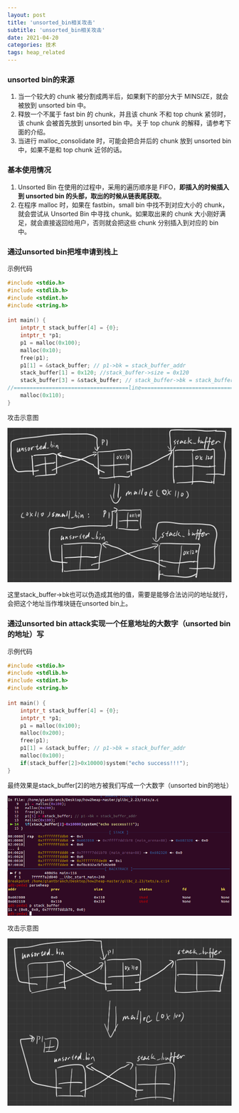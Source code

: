 ```yaml
---
layout: post
title: 'unsorted_bin相关攻击'
subtitle: 'unsorted_bin相关攻击'
date: 2021-04-20
categories: 技术
tags: heap_related
---
```

### unsorted bin的来源

1. 当一个较大的 chunk 被分割成两半后，如果剩下的部分大于 MINSIZE，就会被放到 unsorted bin 中。
2. 释放一个不属于 fast bin 的 chunk，并且该 chunk 不和 top chunk 紧邻时，该 chunk 会被首先放到 unsorted bin 中。关于 top chunk 的解释，请参考下面的介绍。
3. 当进行 malloc_consolidate 时，可能会把合并后的 chunk 放到 unsorted bin 中，如果不是和 top chunk 近邻的话。

### 基本使用情况

1. Unsorted Bin 在使用的过程中，采用的遍历顺序是 FIFO，**即插入的时候插入到 unsorted bin 的头部，取出的时候从链表尾获取**。
2. 在程序 malloc 时，如果在 fastbin，small bin 中找不到对应大小的 chunk，就会尝试从 Unsorted Bin 中寻找 chunk。如果取出来的 chunk 大小刚好满足，就会直接返回给用户，否则就会把这些 chunk 分别插入到对应的 bin 中。



### 通过unsorted bin把堆申请到栈上

示例代码

```c
#include <stdio.h>
#include <stdlib.h>
#include <stdint.h>
#include <string.h>

int main() {
	intptr_t stack_buffer[4] = {0};
	intptr_t *p1;
	p1 = malloc(0x100);
	malloc(0x10);
	free(p1);
	p1[1] = &stack_buffer; // p1->bk = stack_buffer_addr
	stack_buffer[1] = 0x120; //stack_buffer->size = 0x120
	stack_buffer[3] = &stack_buffer; // stack_buffer->bk = stack_buffer_addr	
//====================================line=====================================
	malloc(0x110);
}
```

攻击示意图

![](/picture/heap_related/unsorted_bin相关攻击/1.png)



这里stack_buffer->bk也可以伪造成其他的值，需要是能够合法访问的地址就行，会把这个地址当作堆块链在unsorted bin上。



### 通过unsorted bin attack实现一个任意地址的大数字（unsorted bin的地址）写

示例代码

```c
#include <stdio.h>
#include <stdlib.h>
#include <stdint.h>
#include <string.h>

int main() {
	intptr_t stack_buffer[4] = {0};
	intptr_t *p1;
	p1 = malloc(0x100);
	malloc(0x200);
	free(p1);
	p1[1] = &stack_buffer; // p1->bk = stack_buffer_addr
	malloc(0x100);
	if(stack_buffer[2]>0x10000)system("echo success!!!");
}
```

最终效果是stack_buffer[2]的地方被我们写成一个大数字（unsorted bin的地址）

![](/picture/heap_related/unsorted_bin相关攻击/2.png)

攻击示意图

![](/picture/heap_related/unsorted_bin相关攻击/3.png)